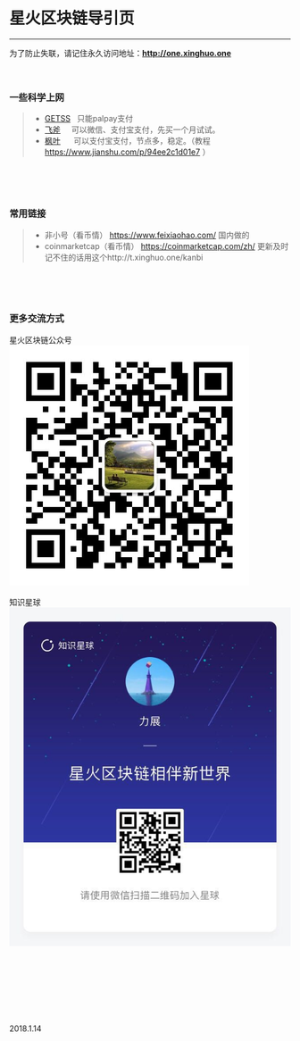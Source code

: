 # 星火区块链导引页
------
为了防止失联，请记住永久访问地址：**http://one.xinghuo.one** 
<br>
<br>
<br>

### 一些科学上网

> * [GETSS](https://clients.getss.org/users/aff.php?aff=197)    只能palpay支付
> * [飞斧](https://www.feijiasu.com/aff.php?aff=1180)     可以微信、支付宝支付，先买一个月试试。
> * [枫叶](https://www.fyzhuji.com/aff.php?aff=633)      可以支付宝支付，节点多，稳定。（教程 https://www.jianshu.com/p/94ee2c1d01e7 ）
<br>
<br>
<br>

### 常用链接

> * 非小号（看币情） https://www.feixiaohao.com/ 国内做的
> * coinmarketcap（看币情） https://coinmarketcap.com/zh/ 更新及时  记不住的话用这个http://t.xinghuo.one/kanbi
<br>
<br>
<br>

### 更多交流方式

星火区块链公众号
<br>
![Image](https://github.com/shenghub/xinghuo/blob/master/xinghuogzh.jpg)
<br>
<br>
知识星球
<br>
![Image](https://github.com/shenghub/xinghuo/blob/master/xinghuozsxq.jpg)
<br>
<br>
<br>
<br>
<br>
<br>
<br>
<br>
<br>
2018.1.14
